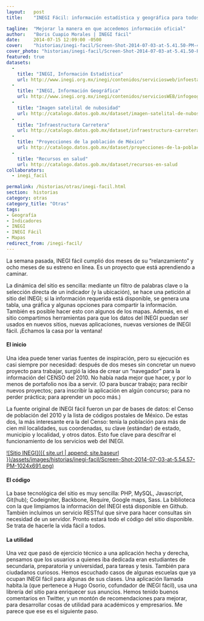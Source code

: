 ```yaml
---
layout:   post
title:    "INEGI Fácil: información estadística y geográfica para todos"

tagline:  "Mejorar la manera en que accedemos información oficial"
author:   "Boris Cuapio Morales | INEGI fácil"
date:     2014-07-15 12:09:00 -0500
cover:    "historias/inegi-facil/Screen-Shot-2014-07-03-at-5.41.50-PM-480x225.png"
cover_photo: "historias/inegi-facil/Screen-Shot-2014-07-03-at-5.41.50-PM.png"
featured: true
datasets:
  -
    title: "INEGI, Información Estadística"
    url: http://www.inegi.org.mx/inegi/contenidos/serviciosweb/infoestadistica.aspx
  -
    title: "INEGI, Información Geográfica"
    url: http://www.inegi.org.mx/inegi/contenidos/serviciosWEB/infogeografica.aspx
  -
    title: "Imagen satelital de nubosidad"
    url: http://catalogo.datos.gob.mx/dataset/imagen-satelital-de-nubosidad
  -
    title: "Infraestructura Carretera"
    url: http://catalogo.datos.gob.mx/dataset/infraestructura-carretera
  -
    title: "Proyecciones de la población de México"
    url: http://catalogo.datos.gob.mx/dataset/proyecciones-de-la-poblacion-de-mexico
  -
    title: "Recursos en salud"
    url: http://catalogo.datos.gob.mx/dataset/recursos-en-salud
collaborators:
  - inegi_facil

permalink: /historias/otras/inegi-facil.html
section:  historias
category: otras
category_title: "Otras"
tags:
- Geografía
- Indicadores
- INEGI
- INEGI Fácil
- Mapas
redirect_from: /inegi-facil/
---
```


La semana pasada, INEGI fácil cumplió dos meses de su “relanzamiento” y ocho meses de su estreno en línea. Es un proyecto que está aprendiendo a caminar.

La dinámica del sitio es sencilla: mediante un filtro de palabras clave o la selección directa de un indicador (y la ubicación), se hace una petición al sitio del INEGI; si la información requerida está disponible, se genera una tabla, una gráfica y algunas opciones para compartir la información. También es posible hacer esto con algunos de los mapas. Además, en el sitio compartimos herramientas para que los datos del INEGI puedan ser usados en nuevos sitios, nuevas aplicaciones, nuevas versiones de INEGI fácil. ¡Echamos la casa por la ventana!

#### El inicio

Una idea puede tener varias fuentes de inspiración, pero su ejecución es casi siempre por necesidad: después de dos meses sin concretar un nuevo proyecto para trabajar, surgió la idea de crear un “navegador” para la información del CENSO del 2010. No había nada mejor que hacer, y por lo menos de portafolio nos iba a servir. (O para buscar trabajo; para recibir nuevos proyectos; para inscribir la aplicación en algún concurso; para no perder práctica; para aprender un poco más.)

La fuente original de INEGI fácil fueron un par de bases de datos: el Censo de población del 2010 y la lista de códigos postales de México. De estas dos, la más interesante era la del Censo: tenía la población para más de cien mil localidades, sus coordenadas, su clave (estándar) de estado, municipio y localidad, y otros datos. Esto fue clave para descifrar el funcionamiento de los servicios web del INEGI.

[![Sitio INEGI]({{ site.url | append: site.baseurl }}/assets/images/historias/inegi-facil/Screen-Shot-2014-07-03-at-5.54.57-PM-1024x691.png)](http://inegifacil.com/)

#### El código

La base tecnológica del sitio es muy sencilla: PHP, MySQL, Javascript, Git(hub); Codeigniter, Backbone, Require, Google maps, Sass. La biblioteca con la que limpiamos la información del INEGI está disponible en Github. También incluímos un servicio RESTful que sirve para hacer consultas sin necesidad de un servidor. Pronto estará todo el código del sitio disponible. Se trata de hacerle la vida fácil a todos.

#### La utilidad

Una vez que pasó de ejercicio técnico a una aplicación hecha y derecha, pensamos que los usuarios a quienes iba dedicada eran estudiantes de secundaria, preparatoria y universidad, para tareas y tesis. También para ciudadanos curiosos.
Hemos escuchado casos de algunas escuelas que ya ocupan INEGI fácil para algunas de sus clases. Una aplicación llamada habita.la (que pertenece a Hugo Osorio, cofundador de INEGI fácil), usa una librería del sitio para enriquecer sus anuncios. Hemos tenido buenos comentarios en Twitter, y un montón de recomendaciones para mejorar, para desarrollar cosas de utilidad para académicos y empresarios. Me parece que ese es el siguiente paso.
